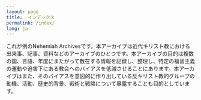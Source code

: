 ```yaml
---
layout: page
title:  インデックス
permalink: /index/
lang: ja
---
```


これが例のNehemiah Archivesです。本アーカイブは近代キリスト教における出来事、記事、資料などのアーカイブのひとつです。本アーカイブの目的は複数の国、言語、年度にまたがって散在する情報を記録し、整理し、特定の福音主義の運動や迫害下にある教会へのバイアスを低減させることにあります。本アーカイブはまた、そのバイアスを意図的に作り出している反キリスト教的グループの動機、活動、歴史的背景、戦術と戦略について暴露することも目的としています。
